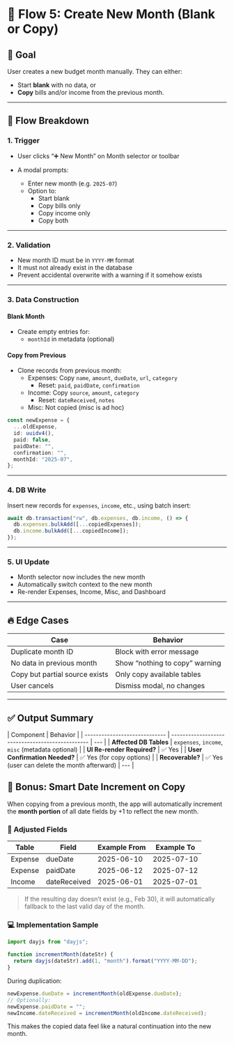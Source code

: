 # 📅 Flow 5: Create New Month (Blank or Copy)

## 🧠 Goal

User creates a new budget month manually. They can either:

- Start **blank** with no data, or
- **Copy** bills and/or income from the previous month.

---

## 🔄 Flow Breakdown

### 1. Trigger

- User clicks “➕ New Month” on Month selector or toolbar
- A modal prompts:

  - Enter new month (e.g. `2025-07`)
  - Option to:
    - Start blank
    - Copy bills only
    - Copy income only
    - Copy both

---

### 2. Validation

- New month ID must be in `YYYY-MM` format
- It must not already exist in the database
- Prevent accidental overwrite with a warning if it somehow exists

---

### 3. Data Construction

#### Blank Month

- Create empty entries for:
  - `monthId` in metadata (optional)

#### Copy from Previous

- Clone records from previous month:
  - Expenses: Copy `name`, `amount`, `dueDate`, `url`, `category`
    - Reset: `paid`, `paidDate`, `confirmation`
  - Income: Copy `source`, `amount`, `category`
    - Reset: `dateReceived`, `notes`
  - Misc: Not copied (misc is ad hoc)

```ts
const newExpense = {
  ...oldExpense,
  id: uuidv4(),
  paid: false,
  paidDate: "",
  confirmation: "",
  monthId: "2025-07",
};
```

---

### 4. DB Write

Insert new records for `expenses`, `income`, etc., using batch insert:

```ts
await db.transaction("rw", db.expenses, db.income, () => {
  db.expenses.bulkAdd([...copiedExpenses]);
  db.income.bulkAdd([...copiedIncome]);
});
```

---

### 5. UI Update

- Month selector now includes the new month
- Automatically switch context to the new month
- Re-render Expenses, Income, Misc, and Dashboard

---

## 🔥 Edge Cases

| Case                           | Behavior                       |
| ------------------------------ | ------------------------------ |
| Duplicate month ID             | Block with error message       |
| No data in previous month      | Show “nothing to copy” warning |
| Copy but partial source exists | Only copy available tables     |
| User cancels                   | Dismiss modal, no changes      |

---

## ✅ Output Summary

| Component                     | Behavior                                         |
| ----------------------------- | ------------------------------------------------ | --- |
| **Affected DB Tables**        | `expenses`, `income`, `misc` (metadata optional) |
| **UI Re-render Required?**    | ✅ Yes                                           |
| **User Confirmation Needed?** | ✅ Yes (for copy options)                        |
| **Recoverable?**              | ✅ Yes (user can delete the month afterward)     | --- |

## 📅 Bonus: Smart Date Increment on Copy

When copying from a previous month, the app will automatically increment the **month portion** of all date fields by +1 to reflect the new month.

### 🔄 Adjusted Fields

| Table   | Field        | Example From | Example To |
| ------- | ------------ | ------------ | ---------- |
| Expense | dueDate      | 2025-06-10   | 2025-07-10 |
| Expense | paidDate     | 2025-06-12   | 2025-07-12 |
| Income  | dateReceived | 2025-06-01   | 2025-07-01 |

> If the resulting day doesn’t exist (e.g., Feb 30), it will automatically fallback to the last valid day of the month.

### 💻 Implementation Sample

```ts
import dayjs from "dayjs";

function incrementMonth(dateStr) {
  return dayjs(dateStr).add(1, "month").format("YYYY-MM-DD");
}
```

During duplication:

```ts
newExpense.dueDate = incrementMonth(oldExpense.dueDate);
// Optionally:
newExpense.paidDate = "";
newIncome.dateReceived = incrementMonth(oldIncome.dateReceived);
```

This makes the copied data feel like a natural continuation into the new month.
